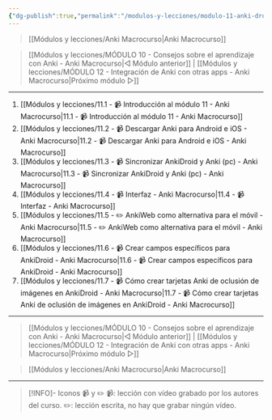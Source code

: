 ```yaml
---
{"dg-publish":true,"permalink":"/modulos-y-lecciones/modulo-11-anki-droid-y-anki-mobile-anki-macrocurso/","noteIcon":"","updated":"2024-05-15T22:20:33.762+02:00"}
---
```



> [[Módulos y lecciones/Anki Macrocurso\|Anki Macrocurso]]

> [[Módulos y lecciones/MÓDULO 10 - Consejos sobre el aprendizaje con Anki - Anki Macrocurso\|◁ Módulo anterior]] | [[Módulos y lecciones/MÓDULO 12 - Integración de Anki con otras apps - Anki Macrocurso\|Próximo módulo ▷]]

---

1. [[Módulos y lecciones/11.1 - 📹 Introducción al módulo 11 - Anki Macrocurso\|11.1 - 📹 Introducción al módulo 11 - Anki Macrocurso]]
2. [[Módulos y lecciones/11.2 - 📹 Descargar Anki para Android e iOS - Anki Macrocurso\|11.2 - 📹 Descargar Anki para Android e iOS - Anki Macrocurso]]
3. [[Módulos y lecciones/11.3 - 📹 Sincronizar AnkiDroid y Anki (pc) - Anki Macrocurso\|11.3 - 📹 Sincronizar AnkiDroid y Anki (pc) - Anki Macrocurso]]
4. [[Módulos y lecciones/11.4 - 📹 Interfaz - Anki Macrocurso\|11.4 - 📹 Interfaz - Anki Macrocurso]]
5. [[Módulos y lecciones/11.5 - ✏️ AnkiWeb como alternativa para el móvil - Anki Macrocurso\|11.5 - ✏️ AnkiWeb como alternativa para el móvil - Anki Macrocurso]]
6. [[Módulos y lecciones/11.6 - 📹 Crear campos específicos para AnkiDroid - Anki Macrocurso\|11.6 - 📹 Crear campos específicos para AnkiDroid - Anki Macrocurso]]
7. [[Módulos y lecciones/11.7 - 📹 Cómo crear tarjetas Anki de oclusión de imágenes en AnkiDroid - Anki Macrocurso\|11.7 - 📹 Cómo crear tarjetas Anki de oclusión de imágenes en AnkiDroid - Anki Macrocurso]]

---

> [[Módulos y lecciones/MÓDULO 10 - Consejos sobre el aprendizaje con Anki - Anki Macrocurso\|◁ Módulo anterior]] | [[Módulos y lecciones/MÓDULO 12 - Integración de Anki con otras apps - Anki Macrocurso\|Próximo módulo ▷]]

> [[Módulos y lecciones/Anki Macrocurso\|Anki Macrocurso]]

---

> [!INFO]- Iconos 📹 y ✏️
> 📹: lección con vídeo grabado por los autores del curso.
> ✏️: lección escrita, no hay que grabar ningún vídeo.